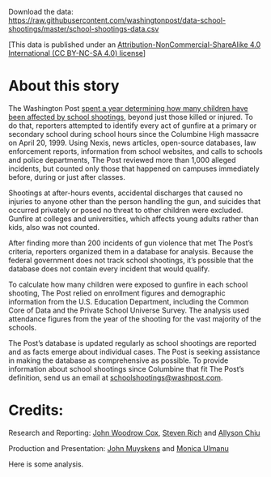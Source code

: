 Download the data: https://raw.githubusercontent.com/washingtonpost/data-school-shootings/master/school-shootings-data.csv

[This data is published under an [Attribution-NonCommercial-ShareAlike 4.0 International (CC BY-NC-SA 4.0) license](https://creativecommons.org/licenses/by-nc-sa/4.0/)]

# About this story

The Washington Post [spent a year determining how many children have been affected by school shootings](https://www.washingtonpost.com/graphics/2018/local/school-shootings-database/), beyond just those killed or injured. To do that, reporters attempted to identify every act of gunfire at a primary or secondary school during school hours since the Columbine High massacre on April 20, 1999. Using Nexis, news articles, open-source databases, law enforcement reports, information from school websites, and calls to schools and police departments, The Post reviewed more than 1,000 alleged incidents, but counted only those that happened on campuses immediately before, during or just after classes.

Shootings at after-hours events, accidental discharges that caused no injuries to anyone other than the person handling the gun, and suicides that occurred privately or posed no threat to other children were excluded. Gunfire at colleges and universities, which affects young adults rather than kids, also was not counted.

After finding more than 200 incidents of gun violence that met The Post’s criteria, reporters organized them in a database for analysis. Because the federal government does not track school shootings, it’s possible that the database does not contain every incident that would qualify.

To calculate how many children were exposed to gunfire in each school shooting, The Post relied on enrollment figures and demographic information from the U.S. Education Department, including the Common Core of Data and the Private School Universe Survey. The analysis used attendance figures from the year of the shooting for the vast majority of the schools. 

The Post’s database is updated regularly as school shootings are reported and as facts emerge about individual cases. The Post is seeking assistance in making the database as comprehensive as possible. To provide information about school shootings since Columbine that fit The Post’s definition, send us an email at schoolshootings@washpost.com.

# Credits:

Research and Reporting: [John Woodrow Cox](https://www.washingtonpost.com/people/john-woodrow-cox/), [Steven Rich](https://www.washingtonpost.com/people/steven-rich/) and [Allyson Chiu](https://www.washingtonpost.com/people/allyson-chiu/)

Production and Presentation: [John Muyskens](https://www.washingtonpost.com/people/john-muyskens/) and [Monica Ulmanu](https://www.washingtonpost.com/people/monica-ulmanu/)

Here is some analysis.
